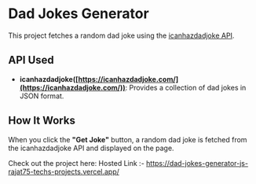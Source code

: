 # Dad Jokes Generator

This project fetches a random dad joke using the [icanhazdadjoke API]([https://icanhazdadjoke.com/](https://icanhazdadjoke.com/)).

## API Used

- **icanhazdadjoke([https://icanhazdadjoke.com/](https://icanhazdadjoke.com/))**: Provides a collection of dad jokes in JSON format.

## How It Works

When you click the **"Get Joke"** button, a random dad joke is fetched from the icanhazdadjoke API and displayed on the page.

Check out the project here:
Hosted Link :- https://dad-jokes-generator-js-rajat75-techs-projects.vercel.app/
